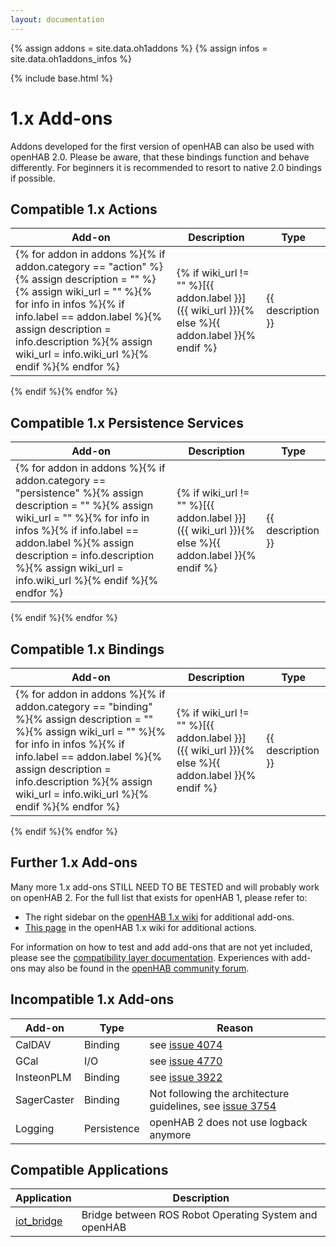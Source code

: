 ```yaml
---
layout: documentation
---
```


{% assign addons = site.data.oh1addons %}
{% assign infos = site.data.oh1addons_infos %}

{% include base.html %}

# 1.x Add-ons

Addons developed for the first version of openHAB can also be used with openHAB 2.0.
Please be aware, that these bindings function and behave differently.
For beginners it is recommended to resort to native 2.0 bindings if possible.

## Compatible 1.x Actions

| Add-on | Description | Type |
|--------|-------------|------|
{% for addon in addons %}{% if addon.category == "action" %}{% assign description = "" %}{% assign wiki_url = "" %}{% for info in infos %}{% if info.label == addon.label %}{% assign description = info.description %}{% assign wiki_url = info.wiki_url %}{% endif %}{% endfor %}|  {% if wiki_url != "" %}[{{ addon.label }}]({{ wiki_url }}){% else %}{{ addon.label }}{% endif %} | {{ description }} | {{ addon.category }} |
{% endif %}{% endfor %}

## Compatible 1.x Persistence Services

| Add-on | Description | Type |
|--------|-------------|------|
{% for addon in addons %}{% if addon.category == "persistence" %}{% assign description = "" %}{% assign wiki_url = "" %}{% for info in infos %}{% if info.label == addon.label %}{% assign description = info.description %}{% assign wiki_url = info.wiki_url %}{% endif %}{% endfor %}|  {% if wiki_url != "" %}[{{ addon.label }}]({{ wiki_url }}){% else %}{{ addon.label }}{% endif %} | {{ description }} | {{ addon.category }} |
{% endif %}{% endfor %}

## Compatible 1.x Bindings

| Add-on | Description | Type |
|--------|-------------|------|
{% for addon in addons %}{% if addon.category == "binding" %}{% assign description = "" %}{% assign wiki_url = "" %}{% for info in infos %}{% if info.label == addon.label %}{% assign description = info.description %}{% assign wiki_url = info.wiki_url %}{% endif %}{% endfor %}|  {% if wiki_url != "" %}[{{ addon.label }}]({{ wiki_url }}){% else %}{{ addon.label }}{% endif %} | {{ description }} | {{ addon.category }} |
{% endif %}{% endfor %}

## Further 1.x Add-ons

Many more 1.x add-ons STILL NEED TO BE TESTED and will probably work on openHAB 2.
For the full list that exists for openHAB 1, please refer to:

* The right sidebar on the [openHAB 1.x wiki](https://github.com/openhab/openhab/wiki/Configuring-the-openHAB-runtime) for additional add-ons.
* [This page](https://github.com/openhab/openhab/wiki/Actions) in the openHAB 1.x wiki for additional actions.

For information on how to test and add add-ons that are not yet included, please see the [compatibility layer documentation](/developers/development/compatibilitylayer.html#how-to-use-openhab-1x-add-ons-that-are-not-part-of-the-distribution).
Experiences with add-ons may also be found in the [openHAB community forum](https://community.openhab.org).

## Incompatible 1.x Add-ons

| Add-on | Type | Reason
|--------|------|------|
| CalDAV | Binding | see [issue 4074](https://github.com/openhab/openhab/issues/4074) |
| GCal | I/O | see [issue 4770](https://github.com/openhab/openhab/issues/4770) |
| InsteonPLM | Binding | see [issue 3922](https://github.com/openhab/openhab/issues/3922) |
| SagerCaster | Binding | Not following the architecture guidelines, see [issue 3754](https://github.com/openhab/openhab/issues/3754) |
| Logging | Persistence | openHAB 2 does not use logback anymore |

## Compatible Applications

| Application | Description |
|-------|----------------------|
| [iot_bridge](https://github.com/openhab/openhab/wiki/ROS-Robot-Operating-System) | Bridge between ROS Robot Operating System and openHAB |
